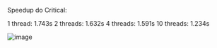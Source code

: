 Speedup do Critical:

1 thread: 1.743s
2 threads: 1.632s
4 threads: 1.591s
10 threads: 1.234s


![image](https://github.com/thiliporace/computacaoParalela/assets/85422792/1bebea6f-5acb-4ea6-8fb4-a819df850072)
